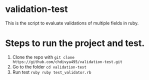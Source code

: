 # validation-test
This is the script to evaluate validations of multiple fields in ruby.

# Steps to run the project and test.

1. Clone the repo with
`git clone https://github.com/chdivya495/validation-test.git`
2. Go to the folder
`cd validation-test`
3. Run test
`ruby ruby test_validator.rb`

